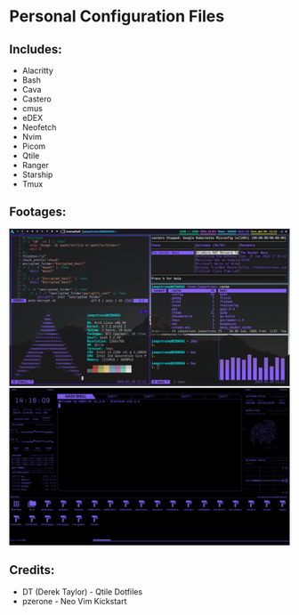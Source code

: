 # Personal Configuration Files
## Includes:
- Alacritty
- Bash
- Cava
- Castero
- cmus
- eDEX
- Neofetch
- Nvim
- Picom
- Qtile
- Ranger
- Starship
- Tmux
## Footages:
![footage](https://github.com/janpstrunn/config-files/blob/main/footage.png)
![eDEX](https://github.com/janpstrunn/config-files/blob/main/eDEX.png)
## Credits:
- DT (Derek Taylor) - Qtile Dotfiles
- pzerone - Neo Vim Kickstart
